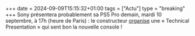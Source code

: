 +++ 
date = 2024-09-09T15:15:32+01:00
tags = ["Actu"]
type = "breaking"
+++ 
Sony présentera probablement sa PS5 Pro demain, mardi 10 septembre, à 17h (heure de Paris) : le constructeur [organise](https://blog.playstation.com/2024/09/09/tune-in-tomorrow-for-a-playstation-5-technical-presentation-hosted-by-mark-cerny/) une « Technical Presentation » qui sent bon la nouvelle console !